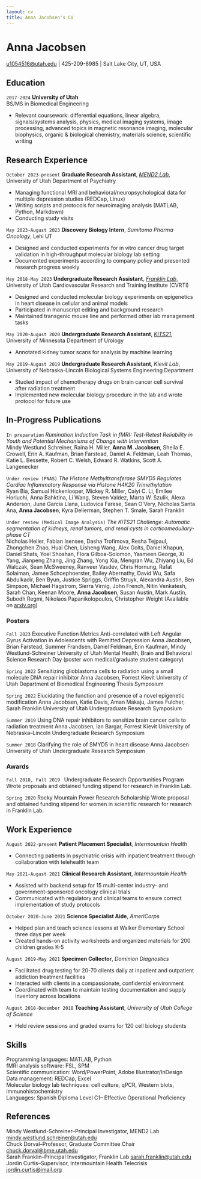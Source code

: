 ```yaml
---
layout: cv
title: Anna Jacobsen's CV
---
```

# Anna Jacobsen


<div id="webaddress">
<a href="u1054516@utah.edu">u1054516@utah.edu</a>
| 425-209-6985 | Salt Lake City, UT, USA
</div>


## Education

`2017-2024`
__University of Utah__  
BS/MS in Biomedical Engineering

- Relevant coursework: differential equations, linear algebra, signals/systems analysis, physics, medical imaging systems, image processing, advanced topics in magnetic resonance imaging, molecular biophysics, organic & biological chemistry, materials science, scientific writing

## Research Experience

`October 2023-present`
__Graduate Research Assistant__, [*MEND2 Lab*](westudybrains.com), University of Utah Department of Psychiatry

- Managing functional MRI and behavioral/neuropsychological data for multiple depression studies (REDCap, Linux)
- Writing scripts and protocols for neuroimaging analysis (MATLAB, Python, Markdown)
- Conducting study visits

`May 2023-August 2023`
__Discovery Biology Intern__, *Sumitomo Pharma Oncology*, Lehi UT

- Designed and conducted experiments for in vitro cancer drug target validation in high-throughput molecular biology lab setting
- Documented experiments according to company policy and presented research progress weekly

`May 2018-May 2023`
__Undergraduate Research Assistant__, [*Franklin Lab*](https://cvrti.utah.edu/franklin/Site/index.html), University of Utah Cardiovascular Research and Training Institute (CVRTI)

- Designed and conducted molecular biology experiments on epigenetics in heart disease in cellular and animal models
- Participated in manuscript editing and background research 
- Maintained transgenic mouse line and performed other lab management tasks 

`May 2020-August 2020`
__Undergraduate Research Assistant__, [*KiTS21*](https://kits-challenge.org/kits21/), University of Minnesota Department of Urology

- Annotated kidney tumor scans for analysis by machine learning
  
`May 2019-August 2019`
__Undergraduate Research Assistant__, *Kievit Lab*, University of Nebraska-Lincoln Biological Systems Engineering Department

- Studied impact of chemotherapy drugs on brain cancer cell survival after radiation treatment
- Implemented new molecular biology procedure in the lab and wrote protocol for future use


## In-Progress Publications

`In preparation`
*Rumination Induction Task in fMRI: Test-Retest Reliability in Youth and Potential Mechanisms of Change with Intervention*  
Mindy Westlund Schreiner, Raina H. Miller, __Anna M. Jacobsen__, Sheila E. Crowell, Erin A. Kaufman, Brian Farstead, Daniel A. Feldman, Leah Thomas, Katie L. Bessette, Robert C. Welsh, Edward R. Watkins, Scott A. Langenecker

`Under review (PNAS)`
*The Histone Methyltransferase SMYD5 Regulates Cardiac Inflammatory Response via Histone H4K20 Trimethylation*  
Ryan Bia, Samual Hickenlooper, Mickey R. Miller, Caiyi C. Li, Emilee Horiuchi, Anna Bahktina, Li Wang, Steven Valdez, Marta W. Szulik, Alexa Anderson, June Garcia Llana, Ludovica Farese, Sean O’Very, Nicholas Santa Ana, __Anna Jacobsen__, Kyra Dellerman, Stephen T. Smale, Sarah Franklin

`Under review (Medical Image Analysis)`
*The KiTS21 Challenge: Automatic segmentation of kidneys, renal tumors, and renal cysts in corticomedullary-phase CT*  
Nicholas Heller, Fabian Isensee, Dasha Trofimova, Resha Tejpaul, Zhongchen Zhao, Huai Chen, Lisheng Wang, Alex Golts, Daniel Khapun, Daniel Shats, Yoel Shoshan, Flora Gilboa-Solomon, Yasmeen George, Xi Yang, Jianpeng Zhang, Jing Zhang, Yong Xia, Mengran Wu, Zhiyang Liu, Ed Walczak, Sean McSweeney, Ranveer Vasdev, Chris Hornung, Rafat Solaiman, Jamee Schoephoerster, Bailey Abernathy, David Wu, Safa Abdulkadir, Ben Byun, Justice Spriggs, Griffin Struyk, Alexandra Austin, Ben Simpson, Michael Hagstrom, Sierra Virnig, John French, Nitin Venkatesh, Sarah Chan, Keenan Moore, __Anna Jacobsen__, Susan Austin, Mark Austin, Subodh Regmi, Nikolaos Papanikolopoulos, Christopher Weight 
(Available on [arxiv.org](https://arxiv.org/abs/2307.01984))

### Posters

`Fall 2023`
Executive Function Metrics Anti-correlated with Left Angular Gyrus Activation in Adolescents with Remitted Depression
Anna Jacobsen, Brian Farstead, Summer Frandsen, Daniel Feldman, Erin Kaufman, Mindy Westlund-Schreiner
University of Utah Mental Health, Brain and Behavioral Science Research Day (poster won medical/graduate student category)

`Spring 2022`
Sensitizing glioblastoma cells to radiation using a small molecule DNA repair inhibitor 
Anna Jacobsen, Forrest Kievit
University of Utah Department of Biomedical Engineering Thesis Symposium

`Spring 2022`
Elucidating the function and presence of a novel epigenetic modification
Anna Jacobsen, Katie Davis, Aman Makaju, James Fulcher, Sarah Franklin
University of Utah Undergraduate Research Symposium

`Summer 2019`
Using DNA repair inhibitors to sensitize brain cancer cells to radiation treatment
Anna Jacobsen, Ian Bargar, Forrest Kievit
University of Nebraska–Lincoln Undergraduate Research Symposium

`Summer 2018`
Clarifying the role of SMYD5 in heart disease
Anna Jacobsen
University of Utah Undergraduate Research Symposium

### Awards

`Fall 2018, Fall 2019 `
Undergraduate Research Opportunities Program
Wrote proposals and obtained funding stipend for research in Franklin Lab.

`Spring 2020`
Rocky Mountain Power Research Scholarship
Wrote proposal and obtained funding stipend for women in scientific research for research in Franklin Lab.

## Work Experience

`August 2022-present`
__Patient Placement Specialist__, *Intermountain Health*                                                
- Connecting patients in psychiatric crisis with inpatient treatment through collaboration with telehealth team

`May 2021-August 2021`
__Clinical Research Assistant__, *Intermountain Health*                                             
-	Assisted with backend setup for 15 multi-center industry- and government-sponsored oncology clinical trials
-	Communicated with regulatory and clinical teams to ensure correct implementation of study protocols

`October 2020-June 2021`
__Science Specialist Aide__, *AmeriCorps*
-	Helped plan and teach science lessons at Walker Elementary School three days per week
-	Created hands-on activity worksheets and organized materials for 200 children grades K-5

`August 2019-May 2021`
__Specimen Collector__, *Dominion Diagnostics*		  	                        	  
-	Facilitated drug testing for 20-70 clients daily at inpatient and outpatient addiction treatment facilities
-	Interacted with clients in a compassionate, confidential environment
-	Coordinated with team to maintain testing documentation and supply inventory across locations

`August 2018-December 2018`
__Teaching Assistant__, *University of Utah College of Science*  
-	Held review sessions and graded exams for 120 cell biology students

## Skills
Programming languages: MATLAB, Python   
fMRI analysis software: FSL, SPM   
Scientific communication: Word/PowerPoint, Adobe Illustrator/InDesign  
Data management: REDCap, Excel  
Molecular biology lab techniques: cell culture, qPCR, Western blots, immunohistochemistry  
Languages: Spanish Diploma Level C1– Effective Operational Proficiency  

## References
Mindy Westlund-Schreiner–Principal Investigator, MEND2 Lab   <a href="mindy.westlund.schreiner@utah.edu">mindy.westlund.schreiner@utah.edu</a>  
Chuck Dorval–Professor, Graduate Committee Chair	        <a href="chuck.dorval@bme.utah.edu">chuck.dorval@bme.utah.edu</a>  
Sarah Franklin–Principal Investigator, Franklin Lab	         	        <a href="sarah.franklin@utah.edu">sarah.franklin@utah.edu</a>  
Jordin Curtis–Supervisor, Intermountain Health Telecrisis           <a href="jordin.curtis@imail.org">jordin.curtis@imail.org</a>  







<!-- ### Footer

Last updated: May 2013 -->


